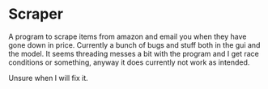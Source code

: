 # Scraper

A program to scrape items from amazon and email you when they have gone down in price. Currently a bunch of bugs and stuff both in the gui and the model. 
It seems threading messes a bit with the program and I get race conditions or something, anyway it does currently not work as intended.

Unsure when I will fix it.
